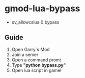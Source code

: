 # gmod-lua-bypass
* sv_allowcslua 0 bypass
## Guide
1. Open Garry`s Mod
2. Join a server
3. Open a command promt
4. Type **"python bypass.py"**
5. Open lua script in game!

